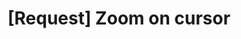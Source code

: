 ---
title: '[Request] Zoom on cursor'
redirect_to:
  - 'https://discuss.pencil2d.org/t/request-zoom-on-cursor/1088'
---